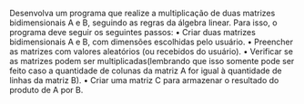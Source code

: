 Desenvolva um programa que realize a multiplicação de duas matrizes bidimensionais A e B,
seguindo as regras da álgebra linear. Para isso, o programa deve seguir os seguintes passos:
• Criar duas matrizes bidimensionais A e B, com dimensões escolhidas pelo usuário.
• Preencher as matrizes com valores aleatórios (ou recebidos do usuário).
• Verificar se as matrizes podem ser multiplicadas(lembrando que isso somente pode ser feito
caso a quantidade de colunas da matriz A for igual à quantidade de linhas da matriz B).
• Criar uma matriz C para armazenar o resultado do produto de A por B.